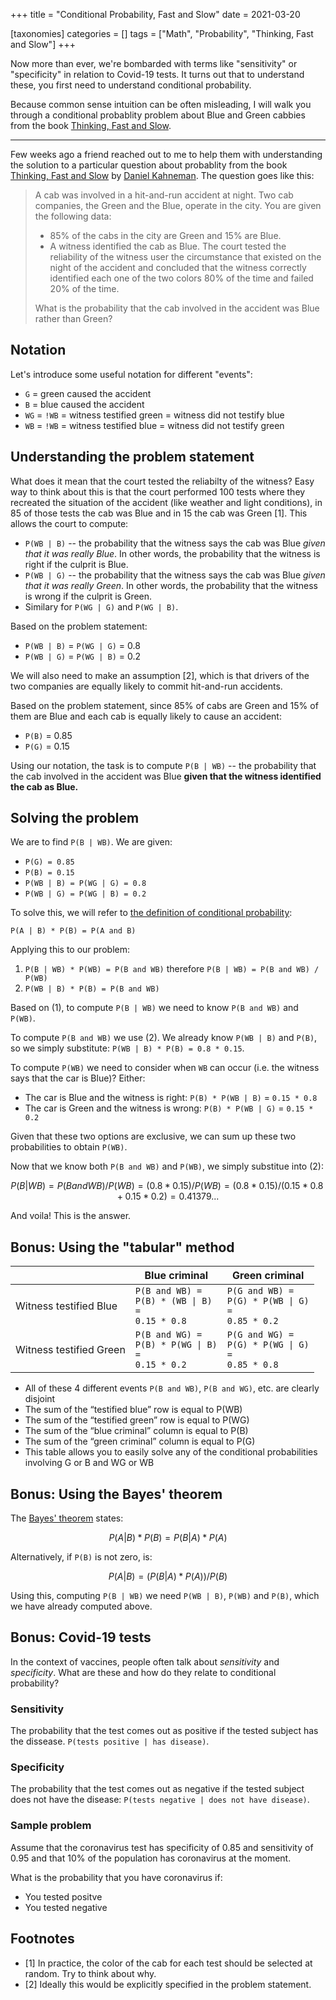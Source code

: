 +++
title = "Conditional Probability, Fast and Slow"
date = 2021-03-20

[taxonomies]
categories = []
tags = ["Math", "Probability", "Thinking, Fast and Slow"]
+++

Now more than ever, we're bombarded with terms like "sensitivity" or "specificity" in relation to Covid-19 tests. It turns out that to understand these, you first need to understand conditional probability. 

Because common sense intuition can be often misleading, I will walk you through a conditional probablity problem about Blue and Green cabbies from the book [Thinking, Fast and Slow](https://en.wikipedia.org/wiki/Thinking,_Fast_and_Slow).

<!-- more -->
<hr/>

Few weeks ago a friend reached out to me to help them with understanding the solution to a particular question about probablity from the book [Thinking, Fast and Slow](https://en.wikipedia.org/wiki/Thinking,_Fast_and_Slow) by [Daniel Kahneman](https://en.wikipedia.org/wiki/Daniel_Kahneman). The question goes like this:

> A cab was involved in a hit-and-run accident at night. Two cab companies, the Green and the Blue, operate in the city. You are given the following data:
> 
> * 85% of the cabs in the city are Green and 15% are Blue.
> * A witness identified the cab as Blue. The court tested the reliability of the witness user the circumstance that existed on the night of the accident and concluded that the witness correctly identified each one of the two colors 80% of the time and failed 20% of the time.
> 
> What is the probability that the cab involved in the accident was Blue rather than Green?

## Notation 

Let's introduce some useful notation for different "events":

* `G` = green caused the accident 
* `B` = blue caused the accident 
* `WG` = `!WB` = witness testified green = witness did not testify blue
* `WB` = `!WB` = witness testified blue = witness did not testify green


## Understanding the problem statement

What does it mean that the court tested the reliabilty of the witness? Easy way to think about this is that the court performed 100 tests where they recreated the situation of the accident (like weather and light conditions), in 85 of those tests the cab was Blue and in 15 the cab was Green [1]. This allows the court to compute:
* `P(WB | B)` -- the probability that the witness says the cab was Blue *given that it was really Blue*. In other words, the probability that the witness is right if the culprit is Blue.
* `P(WB | G)` -- the probability that the witness says the cab was Blue *given that it was really Green*. In other words, the probability that the witness is wrong if the culprit is Green.
* Similary for `P(WG | G)` and `P(WG | B)`.

Based on the problem statement:

* `P(WB | B)` = `P(WG | G)` = 0.8
* `P(WB | G)` = `P(WG | B)` = 0.2

We will also need to make an assumption [2], which is that drivers of the two companies are equally likely to commit hit-and-run accidents.

Based on the problem statement, since 85% of cabs are Green and 15% of them are Blue and each cab is equally likely to cause an accident:

* `P(B)` = 0.85
* `P(G)` = 0.15


Using our notation, the task is to compute `P(B | WB)` -- the probability that the cab involved in the accident was Blue **given that the witness identified the cab as Blue.**

## Solving the problem

We are to find `P(B | WB)`. We are given:

* `P(G) = 0.85`
* `P(B) = 0.15`
* `P(WB | B) = P(WG | G) = 0.8`
* `P(WB | G) = P(WG | B) = 0.2`

To solve this, we will refer to [the definition of conditional probability](https://en.wikipedia.org/wiki/Conditional_probability):

```
P(A | B) * P(B) = P(A and B)
```

Applying this to our problem:

1. `P(B | WB) * P(WB) = P(B and WB)` therefore `P(B | WB) = P(B and WB) / P(WB)`
2. `P(WB | B) * P(B) = P(B and WB)`

Based on (1), to compute `P(B | WB)` we need to know `P(B and WB)` and `P(WB)`.

To compute `P(B and WB)` we use (2). We already know `P(WB | B)` and `P(B)`, so we simply substitute: `P(WB | B) * P(B) = 0.8 * 0.15`.

To compute `P(WB)` we need to consider when `WB` can occur (i.e. the witness says that the car is Blue)? Either:

* The car is Blue and the witness is right: `P(B) * P(WB | B)` = `0.15 * 0.8`
* The car is Green and the witness is wrong: `P(B) * P(WB | G)` = `0.15 * 0.2`

Given that these two options are exclusive, we can sum up these two probabilities to obtain `P(WB)`.

Now that we know both `P(B and WB)` and `P(WB)`, we simply substitue into (2):

```math
P(B | WB) = P(B and WB) / P(WB)
          = (0.8 * 0.15) / P(WB)
          = (0.8 * 0.15) / (0.15 * 0.8 + 0.15 * 0.2)
          = 0.41379...
```

And voila! This is the answer.

## Bonus: Using the "tabular" method

|                         | Blue criminal                                 | Green criminal                                 |
|-------------------------|-----------------------------------------------|------------------------------------------------|
| Witness testified Blue  | `P(B and WB) =`<br/><code>P(B) * (WB &vert; B) =</code><br/>`0.15 * 0.8`  | `P(G and WB) =`<br/><code>P(G) * P(WB &vert; G) =</code><br/>`0.85 * 0.2` |
| Witness testified Green | `P(B and WG) =`<br/><code>P(B) * P(WG &vert; B) =</code><br/>`0.15 * 0.2` | `P(G and WG) =`<br/><code>P(G) * P(WG &vert; G) =</code><br/>`0.85 * 0.8` |


* All of these 4 different events `P(B and WB)`, `P(B and WG)`, etc. are clearly disjoint
* The sum of the “testified blue” row is equal to P(WB)
* The sum of the “testified green” row is equal to P(WG)
* The sum of the “blue criminal” column is equal to P(B)
* The sum of the “green criminal” column is equal to P(G)
* This table allows you to easily solve any of the conditional probabilities involving G or B and WG or WB

## Bonus: Using the Bayes' theorem


The [Bayes' theorem](https://en.wikipedia.org/wiki/Bayes%27_theorem) states:

```math
P(A | B) * P(B) = P(B | A) * P(A)
```

Alternatively, if `P(B)` is not zero, is:

```math
P(A | B) = (P(B | A) * P(A)) / P(B)
```

Using this, computing `P(B | WB)` we need `P(WB | B)`, `P(WB)` and `P(B)`, which we have already computed above.

## Bonus: Covid-19 tests 

In the context of vaccines, people often talk about *sensitivity* and *specificity*. What are these and how do they relate to conditional probability?

### Sensitivity

The probability that the test comes out as positive if the tested subject has the dissease. `P(tests positive | has disease)`.

### Specificity 

The probability that the test comes out as negative if the tested subject does not have the disease: `P(tests negative | does not have disease)`.

### Sample problem 

Assume that the coronavirus test has specificity of 0.85 and sensitivity of 0.95 and that 10% of the population has coronavirus at the moment.

What is the probability that you have coronavirus if:
* You tested positve
* You tested negative

## Footnotes

* [1] In practice, the color of the cab for each test should be selected at random. Try to think about why.
* [2] Ideally this would be explicitly specified in the problem statement.
